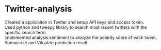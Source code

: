 # Twitter-analysis
Created a applicaiton in Twitter and setup API keys and access token.  
Used python and tweepy library to search most recent twitters with the specific search term.   
Implemented analysis.sentiment to analyze the polarity score of each tweet.  
Summarize and Vilualzie prediction result  
